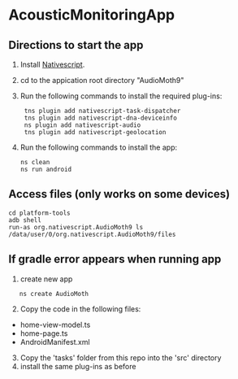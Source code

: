 # AcousticMonitoringApp
## Directions to start the app 
1. Install [Nativescript](https://docs.nativescript.org/environment-setup.html#windows-android).

2. cd to the appication root directory "AudioMoth9" 

3. Run the following commands to install the required plug-ins: 
   ```
    tns plugin add nativescript-task-dispatcher
    tns plugin add nativescript-dna-deviceinfo
    ns plugin add nativescript-audio
    tns plugin add nativescript-geolocation
   ```
4. Run the following commands to install the app: 
    ```
    ns clean
    ns run android
   ```
## Access files (only works on some devices)
```
cd platform-tools 
adb shell
run-as org.nativescript.AudioMoth9 ls /data/user/0/org.nativescript.AudioMoth9/files 
```


## If gradle error appears when running app

1. create new app 
 ```
    ns create AudioMoth
```
2. Copy the code in the following files:
-  home-view-model.ts
-  home-page.ts
-  AndroidManifest.xml 

3. Copy the 'tasks' folder from this repo into the 'src' directory 
4. install the same plug-ins as before 



   

